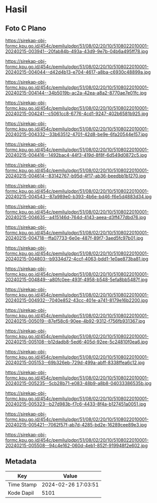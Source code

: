 # Hasil

## Foto C Plano

https://sirekap-obj-formc.kpu.go.id/454c/pemilu/pdpr/51/08/02/20/10/5108022010001-20240215-003941--20fab84b-493a-43d9-9e7b-04b6a495ff78.jpg

https://sirekap-obj-formc.kpu.go.id/454c/pemilu/pdpr/51/08/02/20/10/5108022010001-20240215-004044--d42d4b13-e704-4617-a8ba-c6930c48899a.jpg

https://sirekap-obj-formc.kpu.go.id/454c/pemilu/pdpr/51/08/02/20/10/5108022010001-20240215-004144--34b5019b-ac2a-42ea-a8a2-8770ae7e01fc.jpg

https://sirekap-obj-formc.kpu.go.id/454c/pemilu/pdpr/51/08/02/20/10/5108022010001-20240215-004241--c5061cc8-6776-4cd1-9247-402b6581b925.jpg

https://sirekap-obj-formc.kpu.go.id/454c/pemilu/pdpr/51/08/02/20/10/5108022010001-20240215-004332--33b63512-4701-42d8-be9e-6fa20544e157.jpg

https://sirekap-obj-formc.kpu.go.id/454c/pemilu/pdpr/51/08/02/20/10/5108022010001-20240215-004416--1492bac4-44f3-419d-8f8f-6d549d0872c5.jpg

https://sirekap-obj-formc.kpu.go.id/454c/pemilu/pdpr/51/08/02/20/10/5108022010001-20240215-004614--83142767-b95d-4f17-ab36-beedbb1b1270.jpg

https://sirekap-obj-formc.kpu.go.id/454c/pemilu/pdpr/51/08/02/20/10/5108022010001-20240215-004543--87a989e0-b393-4b6e-bd46-f6e5d4883d34.jpg

https://sirekap-obj-formc.kpu.go.id/454c/pemilu/pdpr/51/08/02/20/10/5108022010001-20240215-004635--a415146d-764d-4143-aeea-d3ff477dbd76.jpg

https://sirekap-obj-formc.kpu.go.id/454c/pemilu/pdpr/51/08/02/20/10/5108022010001-20240215-004718--ffa07733-6e0e-487f-89f7-3aed5fc97b01.jpg

https://sirekap-obj-formc.kpu.go.id/454c/pemilu/pdpr/51/08/02/20/10/5108022010001-20240215-004803--b9334d72-4ccf-4063-bdd1-1e0ae873ba81.jpg

https://sirekap-obj-formc.kpu.go.id/454c/pemilu/pdpr/51/08/02/20/10/5108022010001-20240215-004849--a80fc0ee-493f-4958-b548-5efa8bb5487f.jpg

https://sirekap-obj-formc.kpu.go.id/454c/pemilu/pdpr/51/08/02/20/10/5108022010001-20240215-004932--7040e852-43cc-401e-a741-8179e16b2200.jpg

https://sirekap-obj-formc.kpu.go.id/454c/pemilu/pdpr/51/08/02/20/10/5108022010001-20240215-005019--87ef58c6-90ee-4b92-9312-f756fb931367.jpg

https://sirekap-obj-formc.kpu.go.id/454c/pemilu/pdpr/51/08/02/20/10/5108022010001-20240215-005108--b12dadb8-5ed6-405d-92ee-5c24810f0ea6.jpg

https://sirekap-obj-formc.kpu.go.id/454c/pemilu/pdpr/51/08/02/20/10/5108022010001-20240215-005153--69b326eb-729d-499a-abff-8338ffea6c12.jpg

https://sirekap-obj-formc.kpu.go.id/454c/pemilu/pdpr/51/08/02/20/10/5108022010001-20240215-005235--5cb28b71-e083-48b9-a8b8-04033386535b.jpg

https://sirekap-obj-formc.kpu.go.id/454c/pemilu/pdpr/51/08/02/20/10/5108022010001-20240215-005323--b27d983b-f7c6-4433-8f4a-b127451a0051.jpg

https://sirekap-obj-formc.kpu.go.id/454c/pemilu/pdpr/51/08/02/20/10/5108022010001-20240215-005421--7062f57f-ab7d-4285-bd2e-16289cee89e3.jpg

https://sirekap-obj-formc.kpu.go.id/454c/pemilu/pdpr/51/08/02/20/10/5108022010001-20240215-005508--94c4e162-060d-4eb1-852f-919948f2e602.jpg


## Metadata

| Key        | Value               |
| ---------- | ------------------- |
| Time Stamp | 2024-02-26 17:03:51 |
| Kode Dapil | 5101                |




